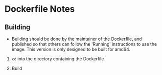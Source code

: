 # Dockerfile Notes
  
## Building

- Building should be done by the maintainer of the Dockerfile, and published so that others can follow the 'Running' instructions to use the image. This version is only designed to be built for amd64.

1. ```cd``` into the directory containing the Dockerfile

2. Build
```docker build -t dukerobotics/robosub-ros:simulation .
```



